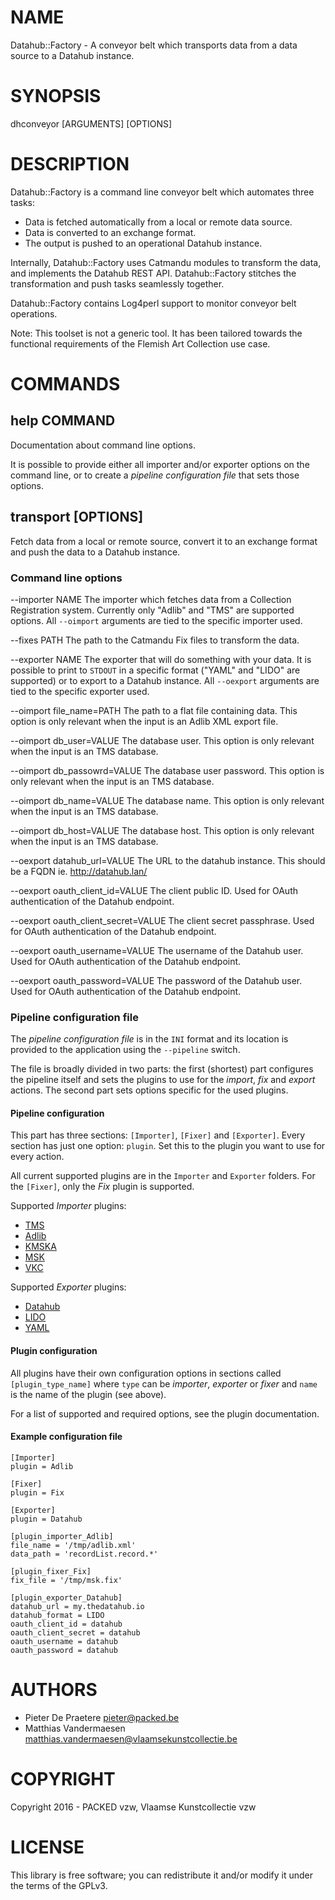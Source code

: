 # NAME

Datahub::Factory - A conveyor belt which transports data from a data source to
a Datahub instance.

# SYNOPSIS

dhconveyor \[ARGUMENTS\] \[OPTIONS\]

# DESCRIPTION

Datahub::Factory is a command line conveyor belt which automates three tasks:

- Data is fetched automatically from a local or remote data source.
- Data is converted to an exchange format.
- The output is pushed to an operational Datahub instance.

Internally, Datahub::Factory uses Catmandu modules to transform the data, and
implements the Datahub REST API. Datahub::Factory stitches the transformation
and push tasks seamlessly together.

Datahub::Factory contains Log4perl support to monitor conveyor belt operations.

Note: This toolset is not a generic tool. It has been tailored towards the
functional requirements of the Flemish Art Collection use case.

# COMMANDS

## help COMMAND

Documentation about command line options.

It is possible to provide either all importer and/or exporter options on the
command line, or to create a _pipeline configuration file_ that sets those
options.

## transport \[OPTIONS\]

Fetch data from a local or remote source, convert it to an exchange format and
push the data to a Datahub instance.

### Command line options

\--importer NAME
   The importer which fetches data from a Collection Registration system.
   Currently only "Adlib" and "TMS" are supported options.
   All `--oimport` arguments are tied to the specific importer used.

\--fixes PATH
  The path to the Catmandu Fix files to transform the data.

\--exporter NAME
  The exporter that will do something with your data. It is possible to
  print to `STDOUT` in a specific format ("YAML" and "LIDO" are supported)
  or to export to a Datahub instance.
  All `--oexport` arguments are tied to the specific exporter used.

\--oimport file\_name=PATH
  The path to a flat file containing data. This option is only relevant when
  the input is an Adlib XML export file.

\--oimport db\_user=VALUE
  The database user. This option is only relevant when
  the input is an TMS database.

\--oimport db\_passowrd=VALUE
  The database user password. This option is only relevant when
  the input is an TMS database.

\--oimport db\_name=VALUE
  The database name. This option is only relevant when
  the input is an TMS database.

\--oimport db\_host=VALUE
  The database host. This option is only relevant when
  the input is an TMS database.

\--oexport datahub\_url=VALUE
  The URL to the datahub instance. This should be a FQDN ie. http://datahub.lan/

\--oexport oauth\_client\_id=VALUE
  The client public ID. Used for OAuth authentication of the Datahub endpoint.

\--oexport oauth\_client\_secret=VALUE
  The client secret passphrase. Used for OAuth authentication of the Datahub
  endpoint.

\--oexport oauth\_username=VALUE
  The username of the Datahub user. Used for OAuth authentication of the Datahub
  endpoint.

\--oexport oauth\_password=VALUE
  The password of the Datahub user. Used for OAuth authentication of the Datahub
  endpoint.

### Pipeline configuration file

The _pipeline configuration file_ is in the `INI` format and its location is
provided to the application using the `--pipeline` switch.

The file is broadly divided in two parts: the first (shortest) part configures
the pipeline itself and sets the plugins to use for the _import_, _fix_ and
_export_ actions. The second part sets options specific for the used plugins.

#### Pipeline configuration

This part has three sections: `[Importer]`, `[Fixer]` and `[Exporter]`.
Every section has just one option: `plugin`. Set this to the plugin you
want to use for every action.

All current supported plugins are in the `Importer` and `Exporter` folders.
For the `[Fixer]`, only the _Fix_ plugin is supported.

Supported _Importer_ plugins:

- [TMS](https://metacpan.org/pod/Datahub::Factory::Importer::TMS)
- [Adlib](https://metacpan.org/pod/Datahub::Factory::Importer::Adlib)
- [KMSKA](https://metacpan.org/pod/Datahub::Factory::Importer::KMSKA)
- [MSK](https://metacpan.org/pod/Datahub::Factory::Importer::MSK)
- [VKC](https://metacpan.org/pod/Datahub::Factory::Importer::VKC)

Supported _Exporter_ plugins:

- [Datahub](https://metacpan.org/pod/Datahub::Factory::Exporter::Datahub)
- [LIDO](https://metacpan.org/pod/Datahub::Factory::Exporter::LIDO)
- [YAML](https://metacpan.org/pod/Datahub::Factory::Exporter::YAML)

#### Plugin configuration

All plugins have their own configuration options in sections called
`[plugin_type_name]` where `type` can be _importer_, _exporter_
or _fixer_ and `name` is the name of the plugin (see above).

For a list of supported and required options, see the plugin documentation.

#### Example configuration file

    [Importer]
    plugin = Adlib

    [Fixer]
    plugin = Fix

    [Exporter]
    plugin = Datahub

    [plugin_importer_Adlib]
    file_name = '/tmp/adlib.xml'
    data_path = 'recordList.record.*'

    [plugin_fixer_Fix]
    fix_file = '/tmp/msk.fix'

    [plugin_exporter_Datahub]
    datahub_url = my.thedatahub.io
    datahub_format = LIDO
    oauth_client_id = datahub
    oauth_client_secret = datahub
    oauth_username = datahub
    oauth_password = datahub

# AUTHORS

- Pieter De Praetere <pieter@packed.be>
- Matthias Vandermaesen <matthias.vandermaesen@vlaamsekunstcollectie.be>

# COPYRIGHT

Copyright 2016 - PACKED vzw, Vlaamse Kunstcollectie vzw

# LICENSE

This library is free software; you can redistribute it and/or modify
it under the terms of the GPLv3.
